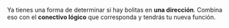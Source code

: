 Ya tienes una forma de determinar si hay bolitas en **una dirección**. Combina eso con el **conectivo lógico** que corresponda y tendrás tu nueva función.